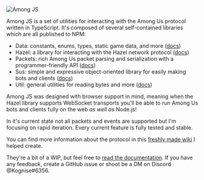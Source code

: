 ![Among JS](https://raw.githubusercontent.com/kognise/among-js/main/banner.svg)

Among JS is a set of utilities for interacting with the Among Us protocol written in TypeScript. It's composed of several self-contained libraries which are all published to NPM:

- Data: constants, enums, types, static game data, and more ([docs](https://among-js-docs.vercel.app/modules/data.html))
- Hazel: a library for interacting with the Hazel network protocol ([docs](https://among-js-docs.vercel.app/modules/hazel.html))
- Packets: rich Among Us packet parsing and serialization with a programmer-friendly API ([docs](https://among-js-docs.vercel.app/modules/packets.html))
- Sus: simple and expressive object-oriented library for easily making bots and clients ([docs](https://among-js-docs.vercel.app/modules/sus.html))
- Util: general utilities for reading bytes and more ([docs](https://among-js-docs.vercel.app/modules/util.html))

Among JS was designed with browser support in mind, meaning when the Hazel library supports WebSocket transports you'll be able to run Among Us bots and clients fully on the web *as well as* Node.js!

In it's current state not all packets and events are supported but I'm focusing on rapid iteration. Every current feature is fully tested and stable.

You can find more information about the protocol in this [freshly made wiki](https://wiki.weewoo.net/wiki/Protocol) I helped create.

They're a bit of a WIP, but feel free to [read the documentation](https://among-js-docs.vercel.app/). If you have any feedback, create a GitHub issue or shoot be a DM on Discord @Kognise#6356.